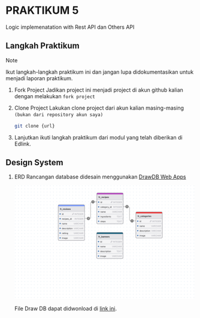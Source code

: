 # PRAKTIKUM 5

Logic implemenatation with Rest API dan Others API

## Langkah Praktikum

> [!NOTE]
> Ikut langkah-langkah praktikum ini dan jangan lupa didokumentasikan untuk menjadi laporan praktikum.

1. Fork Project
   Jadikan project ini menjadi project di akun github kalian dengan melakukan `fork project`

2. Clone Project
   Lakukan clone project dari akun kalian masing-masing `(bukan dari repository akun saya)`

   ```bash
   git clone {url}
   ```

3. Lanjutkan ikuti langkah praktikum dari modul yang telah diberikan di Edlink.

## Design System

1. ERD
   Rancangan database didesain menggunakan [DrawDB Web Apps](https://www.drawdb.app/editor)

   ![ERD Diagram](.github/assets/Food%20Recipes%20Apps_2025-03-15T02_57_12.200Z.png)

   File Draw DB dapat didwonload di [link ini](.github/assets/Food%20Recipes%20Apps_2025-03-15T02_57_12.200Z.ddb).
